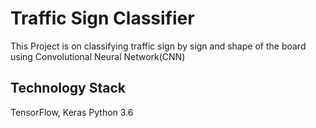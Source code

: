 # Traffic Sign Classifier

This Project is on classifying traffic sign by sign and shape of the board using Convolutional Neural Network(CNN)

## Technology Stack
TensorFlow, Keras
Python 3.6

